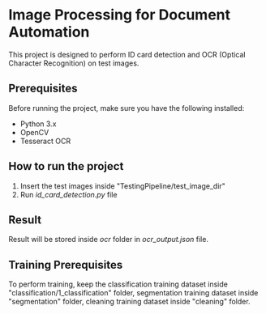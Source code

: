 # Image Processing for Document Automation

This project is designed to perform ID card detection and OCR (Optical Character Recognition) on test images.

## Prerequisites

Before running the project, make sure you have the following installed:

- Python 3.x
- OpenCV
- Tesseract OCR

## How to run the project

1. Insert the test images inside "TestingPipeline/test_image_dir"
2. Run _id_card_detection.py_ file

## Result

Result will be stored inside _ocr_ folder in _ocr_output.json_ file.

## Training Prerequisites

To perform training, keep the classification training dataset inside "classification/1_classification" folder, segmentation training dataset inside "segmentation" folder, cleaning training dataset inside "cleaning" folder.
